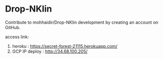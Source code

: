 # Drop-NKlin

Contribute to mohhaidir/Drop-NKlin development by creating an account on GitHub.

access link: 
1. heroku : https://secret-forest-21115.herokuapp.com/
2. GCP IP deploy : http://34.68.100.205/
